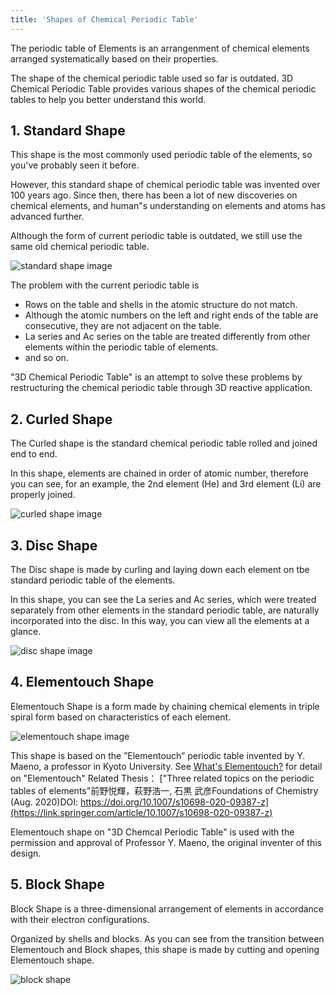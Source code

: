 ```yaml
---
title: 'Shapes of Chemical Periodic Table'
---
```


The periodic table of Elements is an arrangenment of chemical elements arranged systematically based on their properties.

The shape of the chemical periodic table used so far is outdated.
3D Chemical Periodic Table provides various shapes of the chemical periodic tables to help you better understand this world.

## 1. Standard Shape
This shape is the most commonly used periodic table of the elements, so you've probably seen it before.

However, this standard shape of chemical periodic table was invented over 100 years ago.
Since then, there has been a lot of new discoveries on chemical elements, and human"s understanding on elements and atoms has advanced further.

Although the form of current periodic table is outdated, we still use the same old chemical periodic table.

![standard shape image](/images/standard-shape.png)

The problem with the current periodic table is
- Rows on the table and shells in the atomic structure do not match.
- Although the atomic numbers on the left and right ends of the table are consecutive, they are not adjacent on the table.
- La series and Ac series on the table are treated differently from other elements within the periodic table of elements.
- and so on.

"3D Chemical Periodic Table" is an attempt to solve these problems by restructuring the chemical periodic table through 3D reactive application.

## 2. Curled Shape
The Curled shape is the standard chemical periodic table rolled and joined end to end.

In this shape, elements are chained in order of atomic number, therefore you can see, for an example, the 2nd element (He) and 3rd element (Li) are properly joined.

![curled shape image](/images/curled-shape-image.png)

## 3. Disc Shape
The Disc shape is made by curling and laying down each element on tbe standard periodic table of the elements.

In this shape, you can see the La series and Ac series, which were treated separately from other elements in the standard periodic table, are naturally incorporated into the disc.
In this way, you can view all the elements at a glance.

![disc shape image](/images/disc-shape-image.png)

## 4. Elementouch Shape
Elementouch Shape is a form made by chaining chemical elements in triple spiral form based on characteristics of each element.

![elementouch shape image](/images/elementouch-shape.png)

This shape is based on the ”Elementouch” periodic table invented by Y. Maeno, a professor in Kyoto University.
See [What's Elementouch?](https://ss.scphys.kyoto-u.ac.jp/elementouch/en/illustration/index.html) for detail on "Elementouch"
Related Thesis：
["Three related topics on the periodic tables of elements"前野悦輝，萩野浩一, 石黒 武彦Foundations of Chemistry (Aug. 2020)DOI: https://doi.org/10.1007/s10698-020-09387-z](https://link.springer.com/article/10.1007/s10698-020-09387-z)

Elementouch shape on "3D Chemcal Periodic Table" is used with the permission and approval of Professor Y. Maeno, the original inventer of this design.

## 5. Block Shape
Block Shape is a three-dimensional arrangement of elements in accordance with their electron configurations.

Organized by shells and blocks.
As you can see from the transition between Elementouch and Block shapes, this shape is made by cutting and opening Elementouch shape.

![block shape](/images/block-shape.png)